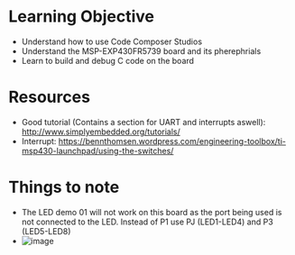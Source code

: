 # Learning Objective

- Understand how to use Code Composer Studios
- Understand the MSP-EXP430FR5739 board and its pherephrials
- Learn to build and debug C code on the board

# Resources

- Good tutorial (Contains a section for UART and interrupts aswell): http://www.simplyembedded.org/tutorials/
- Interrupt: https://bennthomsen.wordpress.com/engineering-toolbox/ti-msp430-launchpad/using-the-switches/

# Things to note

- The LED demo 01 will not work on this board as the port being used is not connected to the LED. Instead of P1 use PJ (LED1-LED4) and P3 (LED5-LED8)
- ![image](https://user-images.githubusercontent.com/71032077/158940301-112b4f6f-1503-41d4-b6d1-7aad09f8947c.png)

